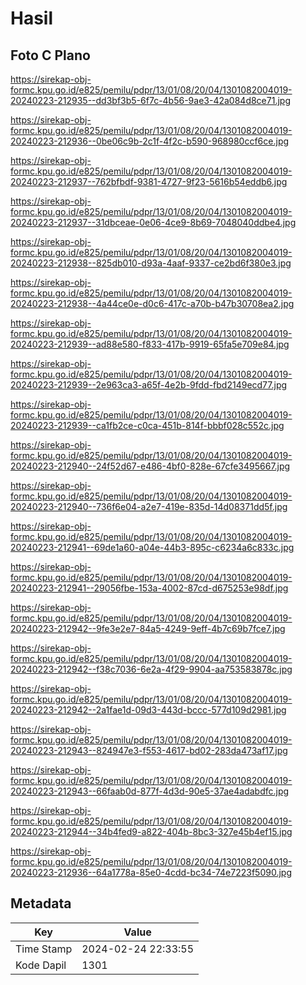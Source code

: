 # Hasil

## Foto C Plano

https://sirekap-obj-formc.kpu.go.id/e825/pemilu/pdpr/13/01/08/20/04/1301082004019-20240223-212935--dd3bf3b5-6f7c-4b56-9ae3-42a084d8ce71.jpg

https://sirekap-obj-formc.kpu.go.id/e825/pemilu/pdpr/13/01/08/20/04/1301082004019-20240223-212936--0be06c9b-2c1f-4f2c-b590-968980ccf6ce.jpg

https://sirekap-obj-formc.kpu.go.id/e825/pemilu/pdpr/13/01/08/20/04/1301082004019-20240223-212937--762bfbdf-9381-4727-9f23-5616b54eddb6.jpg

https://sirekap-obj-formc.kpu.go.id/e825/pemilu/pdpr/13/01/08/20/04/1301082004019-20240223-212937--31dbceae-0e06-4ce9-8b69-7048040ddbe4.jpg

https://sirekap-obj-formc.kpu.go.id/e825/pemilu/pdpr/13/01/08/20/04/1301082004019-20240223-212938--825db010-d93a-4aaf-9337-ce2bd6f380e3.jpg

https://sirekap-obj-formc.kpu.go.id/e825/pemilu/pdpr/13/01/08/20/04/1301082004019-20240223-212938--4a44ce0e-d0c6-417c-a70b-b47b30708ea2.jpg

https://sirekap-obj-formc.kpu.go.id/e825/pemilu/pdpr/13/01/08/20/04/1301082004019-20240223-212939--ad88e580-f833-417b-9919-65fa5e709e84.jpg

https://sirekap-obj-formc.kpu.go.id/e825/pemilu/pdpr/13/01/08/20/04/1301082004019-20240223-212939--2e963ca3-a65f-4e2b-9fdd-fbd2149ecd77.jpg

https://sirekap-obj-formc.kpu.go.id/e825/pemilu/pdpr/13/01/08/20/04/1301082004019-20240223-212939--ca1fb2ce-c0ca-451b-814f-bbbf028c552c.jpg

https://sirekap-obj-formc.kpu.go.id/e825/pemilu/pdpr/13/01/08/20/04/1301082004019-20240223-212940--24f52d67-e486-4bf0-828e-67cfe3495667.jpg

https://sirekap-obj-formc.kpu.go.id/e825/pemilu/pdpr/13/01/08/20/04/1301082004019-20240223-212940--736f6e04-a2e7-419e-835d-14d08371dd5f.jpg

https://sirekap-obj-formc.kpu.go.id/e825/pemilu/pdpr/13/01/08/20/04/1301082004019-20240223-212941--69de1a60-a04e-44b3-895c-c6234a6c833c.jpg

https://sirekap-obj-formc.kpu.go.id/e825/pemilu/pdpr/13/01/08/20/04/1301082004019-20240223-212941--29056fbe-153a-4002-87cd-d675253e98df.jpg

https://sirekap-obj-formc.kpu.go.id/e825/pemilu/pdpr/13/01/08/20/04/1301082004019-20240223-212942--9fe3e2e7-84a5-4249-9eff-4b7c69b7fce7.jpg

https://sirekap-obj-formc.kpu.go.id/e825/pemilu/pdpr/13/01/08/20/04/1301082004019-20240223-212942--f38c7036-6e2a-4f29-9904-aa753583878c.jpg

https://sirekap-obj-formc.kpu.go.id/e825/pemilu/pdpr/13/01/08/20/04/1301082004019-20240223-212942--2a1fae1d-09d3-443d-bccc-577d109d2981.jpg

https://sirekap-obj-formc.kpu.go.id/e825/pemilu/pdpr/13/01/08/20/04/1301082004019-20240223-212943--824947e3-f553-4617-bd02-283da473af17.jpg

https://sirekap-obj-formc.kpu.go.id/e825/pemilu/pdpr/13/01/08/20/04/1301082004019-20240223-212943--66faab0d-877f-4d3d-90e5-37ae4adabdfc.jpg

https://sirekap-obj-formc.kpu.go.id/e825/pemilu/pdpr/13/01/08/20/04/1301082004019-20240223-212944--34b4fed9-a822-404b-8bc3-327e45b4ef15.jpg

https://sirekap-obj-formc.kpu.go.id/e825/pemilu/pdpr/13/01/08/20/04/1301082004019-20240223-212936--64a1778a-85e0-4cdd-bc34-74e7223f5090.jpg


## Metadata

| Key        | Value               |
| ---------- | ------------------- |
| Time Stamp | 2024-02-24 22:33:55 |
| Kode Dapil | 1301                |



